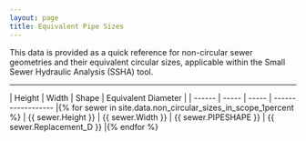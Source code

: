 ```yaml
---
layout: page
title: Equivalent Pipe Sizes
---
```


This data is provided as a quick reference for non-circular sewer geometries and their equivalent circular sizes, applicable within the Small Sewer Hydraulic Analysis (SSHA) tool.

<hr>


| Height | Width | Shape | Equivalent Diameter |
| ------ | ----- | ----- | ------------------ |{% for sewer in site.data.non_circular_sizes_in_scope_1percent %}
| {{ sewer.Height }} | {{ sewer.Width }} | {{ sewer.PIPESHAPE }} | {{ sewer.Replacement_D }} |{% endfor %}
